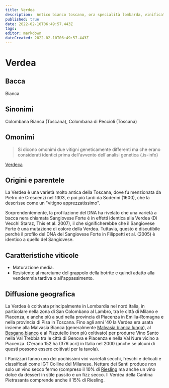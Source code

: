 ```yaml
---
title: Verdea
description:  Antico bianco toscano, ora specialità lombarda, vinificato in diversi stili.
published: true
date: 2022-02-10T06:49:57.443Z
tags: 
editor: markdown
dateCreated: 2022-02-10T06:49:57.443Z
---
```


# Verdea

## Bacca
Bianca

## Sinonimi

Colombana Bianca (Toscana), Colombana di Peccioli (Toscana)

## Omonimi
> Si dicono omonimi due vitigni geneticamente differenti ma che erano considerati identici prima dell'avvento dell'analisi genetica
{.is-info}

[Verdeca](/vitigni/Italia/bacca-bianca/verdeca)

## Origini e parentele
La Verdea è una varietà molto antica della Toscana, dove fu menzionata da Pietro de Crescenzi nel 1303, e poi più tardi da Soderini (1600), che la descrisse come un "vitigno apprezzatissimo".

Sorprendentemente, la profilazione del DNA ha rivelato che una varietà a bacca nera chiamata Sangiovese Forte è in effetti identica alla Verdea (Di Vecchi Staraz, This et al. 2007), il che significherebbe che il Sangiovese Forte è una mutazione di colore della Verdea. Tuttavia, questo è discutibile perché il profilo del DNA del Sangiovese Forte in Filippetti et al. (2005) è identico a quello del Sangiovese.

## Caratteristiche viticole

- Maturazione media. 
- Resistente al marciume del grappolo della botrite e quindi adatto alla vendemmia tardiva o all'appassimento.

## Diffusione geografica

La Verdea è coltivata principalmente in Lombardia nel nord Italia, in particolare nella zona di San Colombano al Lambro, tra le città di Milano e Piacenza, e anche più a sud nella provincia di Piacenza in Emilia-Romagna e nella provincia di Pisa in Toscana. Fino agli anni '40 la Verdea era usata insieme alla Malvasia Bianca (generalmente [Malvasia bianca lunga](/vitigni/Italia/bacca-bianca/malvasia-bianca-lunga)), al [Besgano bianco](/vitigni/Italia/bacca-bianca/besgano-bianco) e al Pizzutello (non più coltivato) per produrre Vino Santo nella Val Trebbia tra le città di Genova e Piacenza e nella Val Nure vicino a Piacenza. C'erano 152 ha (376 acri) in Italia nel 2000 (anche se alcuni di questi possono essere coltivati per la tavola).

I Panizzari fanno uno dei pochissimi vini varietali secchi, freschi e delicati e classificati come IGT Colline del Milanese. Nettare dei Santi produce non solo un vino secco fermo (compreso il 10% di [Riesling](/vitigni/Germania/bacca-bianca/riesling) ma anche un vino dolce da dessert in stile passito e un fizz secco. Il Verdea della Cantina Pietrasanta comprende anche il 15% di Riesling.




